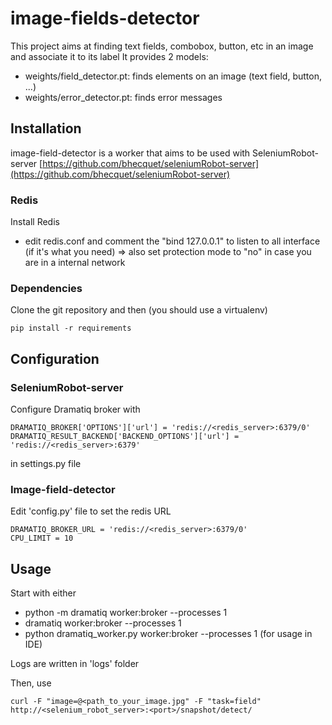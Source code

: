 # image-fields-detector
This project aims at finding text fields, combobox, button, etc in an image and associate it to its label
It provides 2 models:
- weights/field_detector.pt: finds elements on an image (text field, button, ...)
- weights/error_detector.pt: finds error messages


## Installation

image-field-detector is a worker that aims to be used with SeleniumRobot-server [https://github.com/bhecquet/seleniumRobot-server](https://github.com/bhecquet/seleniumRobot-server)

### Redis

Install Redis

- edit redis.conf and comment the "bind 127.0.0.1" to listen to all interface (if it's what you need) => also set protection mode to "no" in case you are in a internal network

### Dependencies

Clone the git repository and then (you should use a virtualenv)

`pip install -r requirements`

## Configuration

### SeleniumRobot-server

Configure Dramatiq broker with

```
DRAMATIQ_BROKER['OPTIONS']['url'] = 'redis://<redis_server>:6379/0'
DRAMATIQ_RESULT_BACKEND['BACKEND_OPTIONS']['url'] = 'redis://<redis_server>:6379'
```
in settings.py file

### Image-field-detector

Edit 'config.py' file to set the redis URL

```
DRAMATIQ_BROKER_URL = 'redis://<redis_server>:6379/0'
CPU_LIMIT = 10
```

## Usage

Start with either
- python -m dramatiq worker:broker --processes 1
- dramatiq worker:broker --processes 1
- python dramatiq_worker.py worker:broker --processes 1 (for usage in IDE)

Logs are written in 'logs' folder

Then, use

```
curl -F "image=@<path_to_your_image.jpg" -F "task=field"   http://<selenium_robot_server>:<port>/snapshot/detect/
```